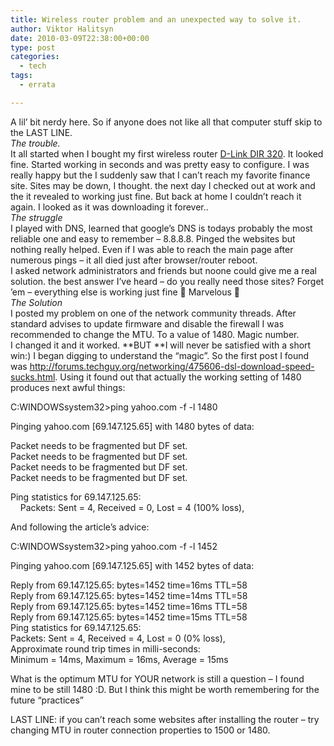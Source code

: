 ```yaml
---
title: Wireless router problem and an unexpected way to solve it.
author: Viktor Halitsyn
date: 2010-03-09T22:38:00+00:00
type: post
categories:
  - tech
tags:
  - errata

---
```

A lil&#8217; bit nerdy here. So if anyone does not like all that computer stuff skip to the LAST LINE.  
_The trouble._  
It all started when I bought my first wireless router [D-Link DIR 320][1]. It looked fine. Started working in seconds and was pretty easy to configure. I was really happy but the I suddenly saw that I can&#8217;t reach my favorite finance site. Sites may be down, I thought. the next day I checked out at work and the it revealed to working just fine. But back at home I couldn&#8217;t reach it again. I looked as it was downloading it forever..  
_The struggle_  
I played with DNS, learned that google&#8217;s DNS is todays probably the most reliable one and easy to remember &#8211; 8.8.8.8. Pinged the websites but nothing really helped. Even if I was able to reach the main page after numerous pings &#8211; it all died just after browser/router reboot.  
I asked network administrators and friends but noone could give me a real solution. the best answer I&#8217;ve heard &#8211; do you really need those sites? Forget &#8217;em &#8211; everything else is working just fine 🙂&nbsp;Marvelous&nbsp;🙁  
_The Solution_  
I posted my problem on one of the network community threads. After standard advises to update firmware and disable the firewall I was recommended to change the MTU. To a value of 1480. Magic number.  
I changed it and it worked. **BUT **I will never be satisfied with a short win:) I began digging to understand the &#8220;magic&#8221;. So the first post I found was&nbsp;<http://forums.techguy.org/networking/475606-dsl-download-speed-sucks.html>. Using it found out that actually the working setting of 1480 produces next awful things:

C:WINDOWSsystem32>ping yahoo.com -f -l 1480

Pinging yahoo.com [69.147.125.65] with 1480 bytes of data:

Packet needs to be fragmented but DF set.  
Packet needs to be fragmented but DF set.  
Packet needs to be fragmented but DF set.  
Packet needs to be fragmented but DF set.

Ping statistics for 69.147.125.65:  
&nbsp;&nbsp; &nbsp;Packets: Sent = 4, Received = 0, Lost = 4 (100% loss),

And following the article&#8217;s advice:

C:WINDOWSsystem32>ping yahoo.com -f -l 1452

Pinging yahoo.com [69.147.125.65] with 1452 bytes of data:

Reply from&nbsp;69.147.125.65: bytes=1452 time=16ms TTL=58  
Reply from&nbsp;69.147.125.65: bytes=1452 time=14ms TTL=58  
Reply from&nbsp;69.147.125.65: bytes=1452 time=16ms TTL=58  
Reply from&nbsp;69.147.125.65: bytes=1452 time=15ms TTL=58  
Ping statistics for&nbsp;69.147.125.65:  
Packets: Sent = 4, Received = 4, Lost = 0 (0% loss),  
Approximate round trip times in milli-seconds:  
Minimum = 14ms, Maximum = 16ms, Average = 15ms

What is the optimum MTU for YOUR network is still a question &#8211; I found mine to be still 1480 :D. But I think this might be worth remembering for the future &#8220;practices&#8221;

LAST LINE: if you can&#8217;t reach some websites after installing the router &#8211; try changing MTU in router connection properties to 1500 or 1480.

 [1]: http://www.retrevo.com/s/D-link-DIR-320-Wireless-Routers-review-manual/id/23273ag014/t/1-2/